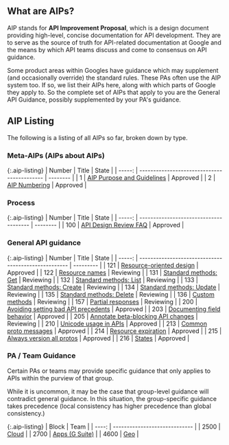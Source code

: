 ## What are AIPs?

AIP stands for **API Improvement Proposal**, which is a design document
providing high-level, concise documentation for API development. They are to
serve as the source of truth for API-related documentation at Google and the
means by which API teams discuss and come to consensus on API guidance.

Some product areas within Googles have guidance which may supplement (and
occasionally override) the standard rules. These PAs often use the AIP system
too. If so, we list their AIPs here, along with which parts of Google they
apply to. So the complete set of AIPs that apply to you are the General API
Guidance, possibly supplemented by your PA's guidance.

## AIP Listing

The following is a listing of all AIPs so far, broken down by type.

### Meta-AIPs (AIPs about AIPs)

{:.aip-listing}
| Number | Title                                       | State    |
| -----: | ------------------------------------------- | -------- |
|      1 | [AIP Purpose and Guidelines](./aip/0001.md) | Approved |
|      2 | [AIP Numbering](./aip/0002.md)              | Approved |

### Process

{:.aip-listing}
| Number | Title                                  | State    |
| -----: | -------------------------------------- | -------- |
|    100 | [API Design Review FAQ](./aip/0100.md) | Approved |

### General API guidance

{:.aip-listing}
| Number | Title                                                | State     |
| -----: | ---------------------------------------------------- | --------- |
|    121 | [Resource-oriented design](./aip/0121.md)            | Approved  |
|    122 | [Resource names](./aip/0122.md)                      | Reviewing |
|    131 | [Standard methods: Get](./aip/0131.md)               | Reviewing |
|    132 | [Standard methods: List](./aip/0132.md)              | Reviewing |
|    133 | [Standard methods: Create](./aip/0133.md)            | Reviewing |
|    134 | [Standard methods: Update](./aip/0134.md)            | Reviewing |
|    135 | [Standard methods: Delete](./aip/0135.md)            | Reviewing |
|    136 | [Custom methods](./aip/0136.md)                      | Reviewing |
|    157 | [Partial responses](./aip/0157.md)                   | Reviewing |
|    200 | [Avoiding setting bad API precedents](./aip/0200.md) | Approved  |
|    203 | [Documenting field behavior](./aip/0203.md)          | Approved  |
|    205 | [Annotate beta-blocking API changes](./aip/0205.md)  | Reviewing |
|    210 | [Unicode usage in APIs](./aip/0210.md)               | Approved  |
|    213 | [Common proto messages](./aip/0213.md)               | Approved  |
|    214 | [Resource expiration](./aip/0214.md)                 | Approved  |
|    215 | [Always version all protos](./aip/0215.md)           | Approved  |
|    216 | [States](./aip/0216.md)                              | Approved  |

### PA / Team Guidance

Certain PAs or teams may provide specific guidance that only applies to APIs
within the purview of that group.

While it is uncommon, it may be the case that group-level guidance will
contradict general guidance. In this situation, the group-specific guidance
takes precedence (local consistency has higher precedence than global
consistency.)

{:.aip-listing}
| Block | Team                          |
| ----: | ----------------------------- |
|  2500 | [Cloud](./aip/cloud/)         |
|  2700 | [Apps (G Suite)](./aip/apps/) |
|  4600 | [Geo](./aip/geo/)             |
